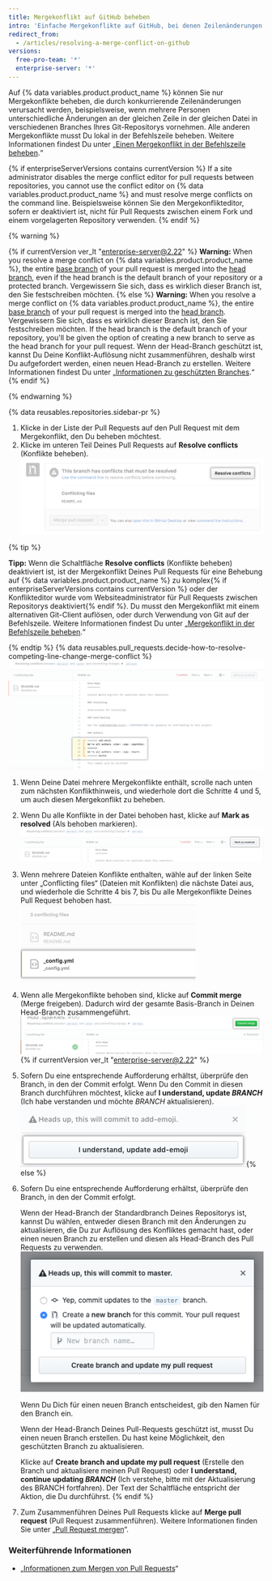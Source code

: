 ```yaml
---
title: Mergekonflikt auf GitHub beheben
intro: 'Einfache Mergekonflikte auf GitHub, bei denen Zeilenänderungen in Konflikt stehen, kannst Du mit dem Konflikteditor beheben.'
redirect_from:
  - /articles/resolving-a-merge-conflict-on-github
versions:
  free-pro-team: '*'
  enterprise-server: '*'
---
```


Auf {% data variables.product.product_name %} können Sie nur Mergekonflikte beheben, die durch konkurrierende Zeilenänderungen verursacht werden, beispielsweise, wenn mehrere Personen unterschiedliche Änderungen an der gleichen Zeile in der gleichen Datei in verschiedenen Branches Ihres Git-Repositorys vornehmen. Alle anderen Mergekonflikte musst Du lokal in der Befehlszeile beheben. Weitere Informationen findest Du unter „[Einen Mergekonflikt in der Befehlszeile beheben](/articles/resolving-a-merge-conflict-using-the-command-line/).“

{% if enterpriseServerVersions contains currentVersion %}
If a site administrator disables the merge conflict editor for pull requests between repositories, you cannot use the conflict editor on
{% data variables.product.product_name %} and must resolve merge conflicts on the command line. Beispielsweise können Sie den Mergekonflikteditor, sofern er deaktiviert ist, nicht für Pull Requests zwischen einem Fork und einem vorgelagerten Repository verwenden.
{% endif %}

{% warning %}

{% if currentVersion ver_lt "enterprise-server@2.22" %}
**Warning:** When you resolve a merge conflict on
{% data variables.product.product_name %},  the entire [base branch](/github/getting-started-with-github/github-glossary#base-branch) of your pull request is merged into the [head branch](/github/getting-started-with-github/github-glossary#head-branch), even if the head branch is the default branch of your repository or a protected branch. Vergewissern Sie sich, dass es wirklich dieser Branch ist, den Sie festschreiben möchten.
{% else %}
**Warning:** When you resolve a merge conflict on
{% data variables.product.product_name %},  the entire [base branch](/github/getting-started-with-github/github-glossary#base-branch) of your pull request is merged into the [head branch](/github/getting-started-with-github/github-glossary#head-branch). Vergewissern Sie sich, dass es wirklich dieser Branch ist, den Sie festschreiben möchten. If the head branch is the default branch of your repository, you'll be given the option of creating a new branch to serve as the head branch for your pull request. Wenn der Head-Branch geschützt ist, kannst Du Deine Konflikt-Auflösung nicht zusammenführen, deshalb wirst Du aufgefordert werden, einen neuen Head-Branch zu erstellen. Weitere Informationen findest Du unter „[Informationen zu geschützten Branches](/github/administering-a-repository/about-protected-branches).“
{% endif %}

{% endwarning %}

{% data reusables.repositories.sidebar-pr %}
1. Klicke in der Liste der Pull Requests auf den Pull Request mit dem Mergekonflikt, den Du beheben möchtest.
1. Klicke im unteren Teil Deines Pull Requests auf **Resolve conflicts** (Konflikte beheben). ![Schaltfläche „Resolve merge conflicts" (Mergekonflikte beheben)](/assets/images/help/pull_requests/resolve-merge-conflicts-button.png)

 {% tip %}

 **Tipp:** Wenn die Schaltfläche **Resolve conflicts** (Konflikte beheben) deaktiviert ist, ist der Mergekonflikt Deines Pull Requests für eine Behebung auf {% data variables.product.product_name %} zu komplex{% if enterpriseServerVersions contains currentVersion %} oder der Konflikteditor wurde vom Websiteadministrator für Pull Requests zwischen Repositorys deaktiviert{% endif %}. Du musst den Mergekonflikt mit einem alternativen Git-Client auflösen, oder durch Verwendung von Git auf der Befehlszeile. Weitere Informationen findest Du unter „[Mergekonflikt in der Befehlszeile beheben](/articles/resolving-a-merge-conflict-using-the-command-line).“

 {% endtip %}
{% data reusables.pull_requests.decide-how-to-resolve-competing-line-change-merge-conflict %}
 ![Beispiel für die Anzeige eines Mergekonflikts mit Konflikthinweisen](/assets/images/help/pull_requests/view-merge-conflict-with-markers.png)
1. Wenn Deine Datei mehrere Mergekonflikte enthält, scrolle nach unten zum nächsten Konflikthinweis, und wiederhole dort die Schritte 4 und 5, um auch diesen Mergekonflikt zu beheben.
1. Wenn Du alle Konflikte in der Datei behoben hast, klicke auf **Mark as resolved** (Als behoben markieren). ![Klicke die Schaltfläche „Mark as resolved“ (Als behoben markieren)](/assets/images/help/pull_requests/mark-as-resolved-button.png)
1. Wenn mehrere Dateien Konflikte enthalten, wähle auf der linken Seite unter „Conflicting files“ (Dateien mit Konflikten) die nächste Datei aus, und wiederhole die Schritte 4 bis 7, bis Du alle Mergekonflikte Deines Pull Request behoben hast. ![Wähle die nächste Datei mit Konflikten aus, sofern zutreffend](/assets/images/help/pull_requests/resolve-merge-conflict-select-conflicting-file.png)
1. Wenn alle Mergekonflikte behoben sind, klicke auf **Commit merge** (Merge freigeben). Dadurch wird der gesamte Basis-Branch in Deinen Head-Branch zusammengeführt. ![Resolve merge conflicts button](/assets/images/help/pull_requests/merge-conflict-commit-changes.png){% if currentVersion ver_lt "enterprise-server@2.22" %}
1. Sofern Du eine entsprechende Aufforderung erhältst, überprüfe den Branch, in den der Commit erfolgt. Wenn Du den Commit in diesen Branch durchführen möchtest, klicke auf **I understand, update _BRANCH_** (Ich habe verstanden und möchte *BRANCH* aktualisieren). ![Bestätigungsfenster zum Beheben von Mergekonflikten](/assets/images/help/pull_requests/merge-conflict-confirmation.png){% else %}
1. Sofern Du eine entsprechende Aufforderung erhältst, überprüfe den Branch, in den der Commit erfolgt.

   Wenn der Head-Branch der Standardbranch Deines Repositorys ist, kannst Du wählen, entweder diesen Branch mit den Änderungen zu aktualisieren, die Du zur Auflösung des Konfliktes gemacht hast, oder einen neuen Branch zu erstellen und diesen als Head-Branch des Pull Requests zu verwenden. ![Aufforderung zum Überprüfen des Branch, der aktualisiert wird](/assets/images/help/pull_requests/conflict-resolution-merge-dialog-box.png)

   Wenn Du Dich für einen neuen Branch entscheidest, gib den Namen für den Branch ein.

   Wenn der Head-Branch Deines Pull-Requests geschützt ist, musst Du einen neuen Branch erstellen. Du hast keine Möglichkeit, den geschützten Branch zu aktualisieren.

   Klicke auf **Create branch and update my pull request** (Erstelle den Branch und aktualisiere meinen Pull Request) oder **I understand, continue updating _BRANCH_** (Ich verstehe, bitte mit der Aktualisierung des BRANCH fortfahren). Der Text der Schaltfläche entspricht der Aktion, die Du durchführst.
{% endif %}
1. Zum Zusammenführen Deines Pull Requests klicke auf **Merge pull request** (Pull Request zusammenführen). Weitere Informationen finden Sie unter „[Pull Request mergen](/articles/merging-a-pull-request/)“.

### Weiterführende Informationen

- „[Informationen zum Mergen von Pull Requests](/articles/about-pull-request-merges)“
